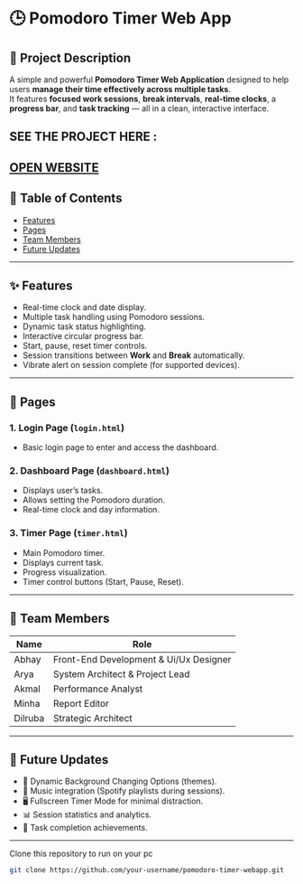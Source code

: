 # 🕒 Pomodoro Timer Web App

## 📜 Project Description
A simple and powerful **Pomodoro Timer Web Application** designed to help users **manage their time effectively across multiple tasks**.  
It features **focused work sessions**, **break intervals**, **real-time clocks**, a **progress bar**, and **task tracking** — all in a clean, interactive interface.

## SEE THE PROJECT HERE : 
[OPEN WEBSITE](https://linkwillbeaddedhere.com)
---

## 📂 Table of Contents
- [Features](#-features)
- [Pages](#-pages)
- [Team Members](#-team-members)
- [Future Updates](#-future-updates)

---

## ✨ Features
- Real-time clock and date display.
- Multiple task handling using Pomodoro sessions.
- Dynamic task status highlighting.
- Interactive circular progress bar.
- Start, pause, reset timer controls.
- Session transitions between **Work** and **Break** automatically.
- Vibrate alert on session complete (for supported devices).

---

## 📄 Pages

### 1. **Login Page (`login.html`)**
- Basic login page to enter and access the dashboard.

### 2. **Dashboard Page (`dashboard.html`)**
- Displays user’s tasks.
- Allows setting the Pomodoro duration.
- Real-time clock and day information.

### 3. **Timer Page (`timer.html`)**
- Main Pomodoro timer.
- Displays current task.
- Progress visualization.
- Timer control buttons (Start, Pause, Reset).

---

## 👥 Team Members
| Name       | Role                        |
|------------|------------------------------|
| Abhay      | Front-End Development & Ui/Ux Designer |
| Arya       | System Architect & Project Lead |
| Akmal      | Performance Analyst     |
| Minha      | Report Editor |
| Dilruba    | Strategic Architect          |

---

## 🚀 Future Updates
- 🎨 Dynamic Background Changing Options (themes).
- 🎵 Music integration (Spotify playlists during sessions).
- 🖥️ Fullscreen Timer Mode for minimal distraction.
- 📊 Session statistics and analytics.
- 🎯 Task completion achievements.

---

 Clone this repository to run on your pc 
   ```bash
   git clone https://github.com/your-username/pomodoro-timer-webapp.git
